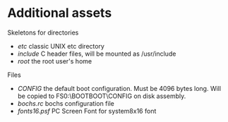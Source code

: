 Additional assets
=================

Skeletons for directories

- *etc* classic UNIX etc directory
- *include* C header files, will be mounted as /usr/include
- *root* the root user's home

Files

- *CONFIG* the default boot configuration. Must be 4096 bytes long.
  Will be copied to FS0:\BOOTBOOT\CONFIG on disk assembly.
- *bochs.rc* bochs configuration file
- *fonts16.psf* PC Screen Font for system8x16 font
